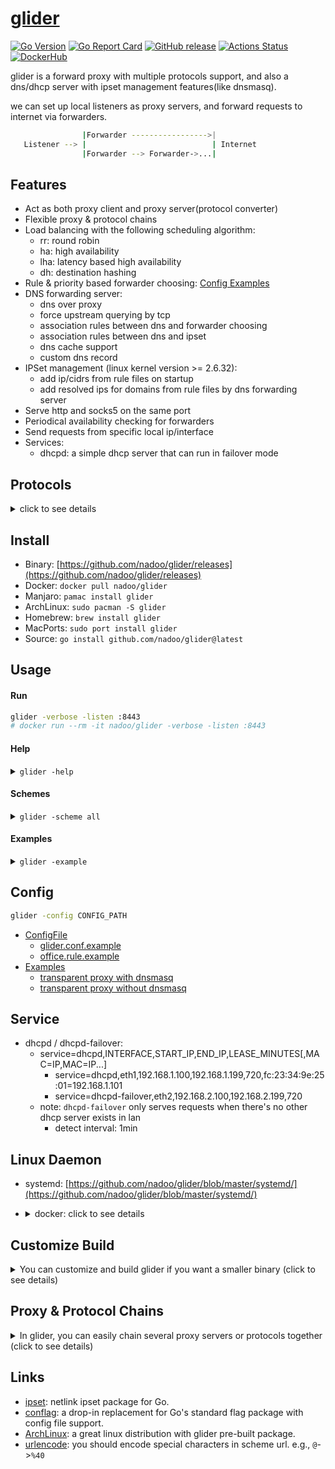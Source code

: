# [glider](https://github.com/nadoo/glider)

[![Go Version](https://img.shields.io/github/go-mod/go-version/nadoo/glider?style=flat-square)](https://go.dev/dl/)
[![Go Report Card](https://goreportcard.com/badge/github.com/nadoo/glider?style=flat-square)](https://goreportcard.com/report/github.com/nadoo/glider)
[![GitHub release](https://img.shields.io/github/v/release/nadoo/glider.svg?style=flat-square&include_prereleases)](https://github.com/nadoo/glider/releases)
[![Actions Status](https://img.shields.io/github/actions/workflow/status/nadoo/glider/build.yml?branch=dev&style=flat-square)](https://github.com/nadoo/glider/actions)
[![DockerHub](https://img.shields.io/docker/image-size/nadoo/glider?color=blue&label=docker&style=flat-square)](https://hub.docker.com/r/nadoo/glider)

glider is a forward proxy with multiple protocols support, and also a dns/dhcp server with ipset management features(like dnsmasq).

we can set up local listeners as proxy servers, and forward requests to internet via forwarders.

```bash
                |Forwarder ----------------->|
   Listener --> |                            | Internet
                |Forwarder --> Forwarder->...|
```

## Features
- Act as both proxy client and proxy server(protocol converter)
- Flexible proxy & protocol chains
- Load balancing with the following scheduling algorithm:
  - rr: round robin
  - ha: high availability 
  - lha: latency based high availability
  - dh: destination hashing
- Rule & priority based forwarder choosing: [Config Examples](config/examples)
- DNS forwarding server:
  - dns over proxy
  - force upstream querying by tcp
  - association rules between dns and forwarder choosing
  - association rules between dns and ipset
  - dns cache support
  - custom dns record
- IPSet management (linux kernel version >= 2.6.32):
  - add ip/cidrs from rule files on startup
  - add resolved ips for domains from rule files by dns forwarding server
- Serve http and socks5 on the same port
- Periodical availability checking for forwarders
- Send requests from specific local ip/interface
- Services: 
  - dhcpd: a simple dhcp server that can run in failover mode

## Protocols

<details>
<summary>click to see details</summary>

|Protocol       | Listen/TCP |  Listen/UDP | Forward/TCP | Forward/UDP | Description
|:-:            |:-:|:-:|:-:|:-:|:-
|Mixed          |√|√| | |http+socks5 server
|HTTP           |√| |√| |client & server
|SOCKS5         |√|√|√|√|client & server
|SS             |√|√|√|√|client & server
|Trojan         |√|√|√|√|client & server
|Trojanc        |√|√|√|√|trojan cleartext(without tls)
|VLESS          |√|√|√|√|client & server
|VMess          | | |√|√|client only
|SSR            | | |√| |client only
|SSH            | | |√| |client only
|SOCKS4         | | |√| |client only
|SOCKS4A        | | |√| |client only
|TCP            |√| |√| |tcp tunnel client & server
|UDP            | |√| |√|udp tunnel client & server
|TLS            |√| |√| |transport client & server
|KCP            | |√|√| |transport client & server
|Unix           |√|√|√|√|transport client & server
|VSOCK          |√| |√| |transport client & server
|Smux           |√| |√| |transport client & server
|Websocket(WS)  |√| |√| |transport client & server
|WS Secure      |√| |√| |websocket secure (wss)
|Proxy Protocol |√| | | |version 1 server only
|Simple-Obfs    | | |√| |transport client only
|Redir          |√| | | |linux redirect proxy
|Redir6         |√| | | |linux redirect proxy(ipv6)
|TProxy         | |√| | |linux tproxy(udp only)
|Reject         | | |√|√|reject all requests

</details>

## Install

- Binary: [https://github.com/nadoo/glider/releases](https://github.com/nadoo/glider/releases)
- Docker: `docker pull nadoo/glider`
- Manjaro: `pamac install glider`
- ArchLinux: `sudo pacman -S glider`
- Homebrew: `brew install glider`
- MacPorts: `sudo port install glider`
- Source: `go install github.com/nadoo/glider@latest`

## Usage

#### Run

```bash
glider -verbose -listen :8443
# docker run --rm -it nadoo/glider -verbose -listen :8443
```

#### Help

<details>
<summary><code>glider -help</code></summary>

```bash
Usage: glider [-listen URL]... [-forward URL]... [OPTION]...

  e.g. glider -config /etc/glider/glider.conf
       glider -listen :8443 -forward socks5://serverA:1080 -forward socks5://serverB:1080 -verbose

OPTION:
  -check string
        check=tcp[://HOST:PORT]: tcp port connect check
        check=http://HOST[:PORT][/URI][#expect=REGEX_MATCH_IN_RESP_LINE]
        check=https://HOST[:PORT][/URI][#expect=REGEX_MATCH_IN_RESP_LINE]
        check=file://SCRIPT_PATH: run a check script, healthy when exitcode=0, env vars: FORWARDER_ADDR,FORWARDER_URL
        check=disable: disable health check (default "http://www.msftconnecttest.com/connecttest.txt#expect=200")
  -checkdisabledonly
        check disabled fowarders only
  -checkinterval int
        fowarder check interval(seconds) (default 30)
  -checklatencysamples int
        use the average latency of the latest N checks (default 10)
  -checktimeout int
        fowarder check timeout(seconds) (default 10)
  -checktolerance int
        fowarder check tolerance(ms), switch only when new_latency < old_latency - tolerance, only used in lha mode
  -config string
        config file path
  -dialtimeout int
        dial timeout(seconds) (default 3)
  -dns string
        local dns server listen address
  -dnsalwaystcp
        always use tcp to query upstream dns servers no matter there is a forwarder or not
  -dnscachelog
        show query log of dns cache
  -dnscachesize int
        max number of dns response in CACHE (default 4096)
  -dnsmaxttl int
        maximum TTL value for entries in the CACHE(seconds) (default 1800)
  -dnsminttl int
        minimum TTL value for entries in the CACHE(seconds)
  -dnsnoaaaa
        disable AAAA query
  -dnsrecord value
        custom dns record, format: domain/ip
  -dnsserver value
        remote dns server address
  -dnstimeout int
        timeout value used in multiple dnsservers switch(seconds) (default 3)
  -example
        show usage examples
  -forward value
        forward url, see the URL section below
  -include value
        include file
  -interface string
        source ip or source interface
  -listen value
        listen url, see the URL section below
  -logflags int
        do not change it if you do not know what it is, ref: https://pkg.go.dev/log#pkg-constants (default 19)
  -maxfailures int
        max failures to change forwarder status to disabled (default 3)
  -relaytimeout int
        relay timeout(seconds)
  -rulefile value
        rule file path
  -rules-dir string
        rule file folder
  -scheme string
        show help message of proxy scheme, use 'all' to see all schemes
  -service value
        run specified services, format: SERVICE_NAME[,SERVICE_CONFIG]
  -strategy string
        rr: Round Robin mode
        ha: High Availability mode
        lha: Latency based High Availability mode
        dh: Destination Hashing mode (default "rr")
  -tcpbufsize int
        tcp buffer size in Bytes (default 32768)
  -udpbufsize int
        udp buffer size in Bytes (default 2048)
  -verbose
        verbose mode

URL:
   proxy: SCHEME://[USER:PASS@][HOST]:PORT
   chain: proxy,proxy[,proxy]...

    e.g. -listen socks5://:1080
         -listen tls://:443?cert=crtFilePath&key=keyFilePath,http://    (protocol chain)

    e.g. -forward socks5://server:1080
         -forward tls://server.com:443,http://                          (protocol chain)
         -forward socks5://serverA:1080,socks5://serverB:1080           (proxy chain)

SCHEME:
   listen : http kcp mixed pxyproto redir redir6 smux sni socks5 ss tcp tls tproxy trojan trojanc udp unix vless vsock ws wss
   forward: direct http kcp reject simple-obfs smux socks4 socks4a socks5 ss ssh ssr tcp tls trojan trojanc udp unix vless vmess vsock ws wss

   Note: use 'glider -scheme all' or 'glider -scheme SCHEME' to see help info for the scheme.

--
Forwarder Options: FORWARD_URL#OPTIONS
   priority : the priority of that forwarder, the larger the higher, default: 0
   interface: the local interface or ip address used to connect remote server.

   e.g. -forward socks5://server:1080#priority=100
        -forward socks5://server:1080#interface=eth0
        -forward socks5://server:1080#priority=100&interface=192.168.1.99

Services:
   dhcpd: service=dhcpd,INTERFACE,START_IP,END_IP,LEASE_MINUTES[,MAC=IP,MAC=IP...]
          service=dhcpd-failover,INTERFACE,START_IP,END_IP,LEASE_MINUTES[,MAC=IP,MAC=IP...]
     e.g. service=dhcpd,eth1,192.168.1.100,192.168.1.199,720

--
Help:
   glider -help
   glider -scheme all
   glider -example

see README.md and glider.conf.example for more details.
--
glider 0.16.4, https://github.com/nadoo/glider (glider.proxy@gmail.com)
```

</details>

#### Schemes

<details>
<summary><code>glider -scheme all</code></summary>

```bash
Direct scheme:
  direct://

Only needed when you want to specify the outgoing interface:
  glider -verbose -listen :8443 -forward direct://#interface=eth0

Or load balance multiple interfaces directly:
  glider -verbose -listen :8443 -forward direct://#interface=eth0 -forward direct://#interface=eth1 -strategy rr

Or you can use the high availability mode:
  glider -verbose -listen :8443 -forward direct://#interface=eth0&priority=100 -forward direct://#interface=eth1&priority=200 -strategy ha

--
Http scheme:
  http://[user:pass@]host:port

--
KCP scheme:
  kcp://CRYPT:KEY@host:port[?dataShards=NUM&parityShards=NUM&mode=MODE]
  
Available crypt types for KCP:
  none, sm4, tea, xor, aes, aes-128, aes-192, blowfish, twofish, cast5, 3des, xtea, salsa20
  
Available modes for KCP:
  fast, fast2, fast3, normal, default: fast

--
Simple-Obfs scheme:
  simple-obfs://host:port[?type=TYPE&host=HOST&uri=URI&ua=UA]
  
Available types for simple-obfs:
  http, tls

--
Reject scheme:
  reject://

--
Smux scheme:
  smux://host:port

--
Socks4 scheme:
  socks4://host:port

--
Socks5 scheme:
  socks5://[user:pass@]host:port

--
SS scheme:
  ss://method:pass@host:port
  
  Available methods for ss:
    AEAD Ciphers:
      AEAD_AES_128_GCM AEAD_AES_192_GCM AEAD_AES_256_GCM AEAD_CHACHA20_POLY1305 AEAD_XCHACHA20_POLY1305
    Stream Ciphers:
      AES-128-CFB AES-128-CTR AES-192-CFB AES-192-CTR AES-256-CFB AES-256-CTR CHACHA20-IETF XCHACHA20 CHACHA20 RC4-MD5
    Alias:
          chacha20-ietf-poly1305 = AEAD_CHACHA20_POLY1305, xchacha20-ietf-poly1305 = AEAD_XCHACHA20_POLY1305
    Plain: NONE

--
SSH scheme:
  ssh://user[:pass]@host:port[?key=keypath&timeout=SECONDS]
    timeout: timeout of ssh handshake and channel operation, default: 5

--
SSR scheme:
  ssr://method:pass@host:port?protocol=xxx&protocol_param=yyy&obfs=zzz&obfs_param=xyz

--
TLS client scheme:
  tls://host:port[?serverName=SERVERNAME][&skipVerify=true][&cert=PATH][&alpn=proto1][&alpn=proto2]
  
Proxy over tls client:
  tls://host:port[?skipVerify=true][&serverName=SERVERNAME],scheme://
  tls://host:port[?skipVerify=true],http://[user:pass@]
  tls://host:port[?skipVerify=true],socks5://[user:pass@]
  tls://host:port[?skipVerify=true],vmess://[security:]uuid@?alterID=num
  
TLS server scheme:
  tls://host:port?cert=PATH&key=PATH[&alpn=proto1][&alpn=proto2]
  
Proxy over tls server:
  tls://host:port?cert=PATH&key=PATH,scheme://
  tls://host:port?cert=PATH&key=PATH,http://
  tls://host:port?cert=PATH&key=PATH,socks5://
  tls://host:port?cert=PATH&key=PATH,ss://method:pass@

--
Trojan client scheme:
  trojan://pass@host:port[?serverName=SERVERNAME][&skipVerify=true][&cert=PATH]
  trojanc://pass@host:port     (cleartext, without TLS)
  
Trojan server scheme:
  trojan://pass@host:port?cert=PATH&key=PATH[&fallback=127.0.0.1]
  trojanc://pass@host:port[?fallback=127.0.0.1]     (cleartext, without TLS)

--
Unix domain socket scheme:
  unix://path

--
VLESS scheme:
  vless://uuid@host:port[?fallback=127.0.0.1:80]

--
VMess scheme:
  vmess://[security:]uuid@host:port[?alterID=num]
    if alterID=0 or not set, VMessAEAD will be enabled
  
  Available security for vmess:
    zero, none, aes-128-gcm, chacha20-poly1305

--
Websocket client scheme:
  ws://host:port[/path][?host=HOST][&origin=ORIGIN]
  wss://host:port[/path][?serverName=SERVERNAME][&skipVerify=true][&cert=PATH][&host=HOST][&origin=ORIGIN]
  
Websocket server scheme:
  ws://:port[/path][?host=HOST]
  wss://:port[/path]?cert=PATH&key=PATH[?host=HOST]
  
Websocket with a specified proxy protocol:
  ws://host:port[/path][?host=HOST],scheme://
  ws://host:port[/path][?host=HOST],http://[user:pass@]
  ws://host:port[/path][?host=HOST],socks5://[user:pass@]
  
TLS and Websocket with a specified proxy protocol:
  tls://host:port[?skipVerify=true][&serverName=SERVERNAME],ws://[@/path[?host=HOST]],scheme://
  tls://host:port[?skipVerify=true],ws://[@/path[?host=HOST]],http://[user:pass@]
  tls://host:port[?skipVerify=true],ws://[@/path[?host=HOST]],socks5://[user:pass@]
  tls://host:port[?skipVerify=true],ws://[@/path[?host=HOST]],vmess://[security:]uuid@?alterID=num

--
VM socket scheme(linux only):
  vsock://[CID]:port

  if you want to listen on any address, just set CID to 4294967295.
```

</details>

#### Examples

<details>
<summary><code>glider -example</code></summary>

```bash
Examples:
  glider -config glider.conf
    -run glider with specified config file.
  
  glider -listen :8443 -verbose
    -listen on :8443, serve as http/socks5 proxy on the same port, in verbose mode.

  glider -listen socks5://:1080 -listen http://:8080 -verbose
    -multiple listeners: listen on :1080 as socks5 proxy server, and on :8080 as http proxy server.
  
  glider -listen :8443 -forward direct://#interface=eth0 -forward direct://#interface=eth1
    -multiple forwarders: listen on 8443 and forward requests via interface eth0 and eth1 in round robin mode.
  
  glider -listen tls://:443?cert=crtFilePath&key=keyFilePath,http:// -verbose
    -protocol chain: listen on :443 as a https(http over tls) proxy server.
  
  glider -listen http://:8080 -forward socks5://serverA:1080,socks5://serverB:1080
    -proxy chain: listen on :8080 as a http proxy server, forward all requests via forward chain.
  
  glider -listen :8443 -forward socks5://serverA:1080 -forward socks5://serverB:1080#priority=10 -forward socks5://serverC:1080#priority=10
    -forwarder priority: serverA will only be used when serverB and serverC are not available.
  
  glider -listen tcp://:80 -forward tcp://serverA:80
    -tcp tunnel: listen on :80 and forward all requests to serverA:80.
  
  glider -listen udp://:53 -forward socks5://serverA:1080,udp://8.8.8.8:53
    -udp tunnel: listen on :53 and forward all udp requests to 8.8.8.8:53 via remote socks5 server.
  
  glider -verbose -dns=:53 -dnsserver=8.8.8.8:53 -forward socks5://serverA:1080 -dnsrecord=abc.com/1.2.3.4
    -dns over proxy: listen on :53 as dns server, forward to 8.8.8.8:53 via socks5 server.
```

</details>


## Config

```bash
glider -config CONFIG_PATH
```

- [ConfigFile](config)
  - [glider.conf.example](config/glider.conf.example)
  - [office.rule.example](config/rules.d/office.rule.example)
- [Examples](config/examples)
  - [transparent proxy with dnsmasq](config/examples/8.transparent_proxy_with_dnsmasq)
  - [transparent proxy without dnsmasq](config/examples/9.transparent_proxy_without_dnsmasq)

## Service

- dhcpd / dhcpd-failover:
  - service=dhcpd,INTERFACE,START_IP,END_IP,LEASE_MINUTES[,MAC=IP,MAC=IP...]
    - service=dhcpd,eth1,192.168.1.100,192.168.1.199,720,fc:23:34:9e:25:01=192.168.1.101
    - service=dhcpd-failover,eth2,192.168.2.100,192.168.2.199,720
  - note: `dhcpd-failover` only serves requests when there's no other dhcp server exists in lan
    - detect interval: 1min

## Linux Daemon

- systemd: [https://github.com/nadoo/glider/blob/master/systemd/](https://github.com/nadoo/glider/blob/master/systemd/)

- <details> <summary>docker: click to see details</summary>

  - run glider (config file path: /etc/glider/glider.conf)
    ```
    docker run -d --name glider --net host --restart=always \
      -v /etc/glider:/etc/glider \
      -v /etc/localtime:/etc/localtime:ro \
      nadoo/glider -config=/etc/glider/glider.conf
    ```
  - run watchtower if you need auto update
    ```
    docker run -d --name watchtower --restart=always \
      -v /var/run/docker.sock:/var/run/docker.sock \
      containrrr/watchtower --interval 21600 --cleanup \
      glider
    ```
  - open udp ports if you need udp nat fullcone
    ```
    iptables -I INPUT -p udp -m udp --dport 1024:65535 -j ACCEPT
    ```
  
  </details>


## Customize Build

<details><summary>You can customize and build glider if you want a smaller binary (click to see details)</summary>


1. Clone the source code:
  ```bash
  git clone https://github.com/nadoo/glider && cd glider
  ```
2. Customize features:

  ```bash
  open `feature.go` & `feature_linux.go`, comment out the packages you don't need
  // _ "github.com/nadoo/glider/proxy/kcp"
  ```

3. Build it:
  ```bash
  go build -v -ldflags "-s -w"
  ```

</details>

## Proxy & Protocol Chains
<details><summary>In glider, you can easily chain several proxy servers or protocols together (click to see details)</summary>

- Chain proxy servers:

  ```bash
  forward=http://1.1.1.1:80,socks5://2.2.2.2:1080,ss://method:pass@3.3.3.3:8443@
  ```

- Chain protocols: https proxy (http over tls)

  ```bash
  forward=tls://server.com:443,http://
  ```

- Chain protocols: vmess over ws over tls

  ```bash
  forward=tls://server.com:443,ws://,vmess://5a146038-0b56-4e95-b1dc-5c6f5a32cd98@?alterID=2
  ```

- Chain protocols and servers:

  ``` bash
  forward=socks5://1.1.1.1:1080,tls://server.com:443,vmess://5a146038-0b56-4e95-b1dc-5c6f5a32cd98@?alterID=2
  ```

- Chain protocols in listener: https proxy server

  ``` bash
  listen=tls://:443?cert=crtFilePath&key=keyFilePath,http://
  ```

- Chain protocols in listener: http over smux over websocket proxy server

  ``` bash
  listen=ws://:10000,smux://,http://
  ```

</details>

## Links

- [ipset](https://github.com/nadoo/ipset): netlink ipset package for Go.
- [conflag](https://github.com/nadoo/conflag): a drop-in replacement for Go's standard flag package with config file support.
- [ArchLinux](https://archlinux.org/packages/extra/x86_64/glider): a great linux distribution with glider pre-built package.
- [urlencode](https://www.w3schools.com/tags/ref_urlencode.asp): you should encode special characters in scheme url. e.g., `@`->`%40`
